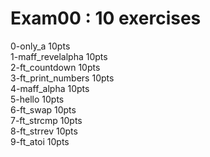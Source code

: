 # Exam00 : 10 exercises
0-only_a		10pts <br/>
1-maff_revelalpha	10pts <br />
2-ft_countdown		10pts <br />
3-ft_print_numbers	10pts <br />
4-maff_alpha		10pts <br />
5-hello			10pts <br />
6-ft_swap		10pts <br />
7-ft_strcmp		10pts <br />
8-ft_strrev		10pts <br />
9-ft_atoi		10pts <br />
